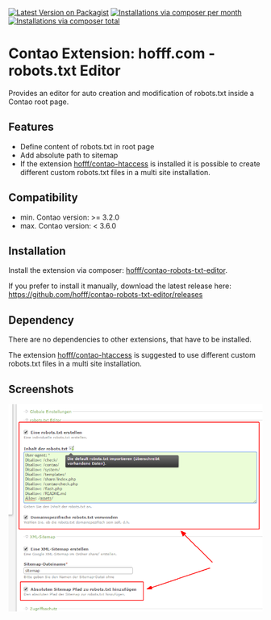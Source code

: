 [![Latest Version on Packagist](http://img.shields.io/packagist/v/hofff/contao-robots-txt-editor.svg?style=flat)](https://packagist.org/packages/hofff/contao-robots-txt-editor)
[![Installations via composer per month](http://img.shields.io/packagist/dm/hofff/contao-robots-txt-editor.svg?style=flat)](https://packagist.org/packages/hofff/contao-robots-txt-editor)
[![Installations via composer total](http://img.shields.io/packagist/dt/hofff/contao-robots-txt-editor.svg?style=flat)](https://packagist.org/packages/hofff/contao-robots-txt-editor)

# Contao Extension: hofff.com - robots.txt Editor

Provides an editor for auto creation and modification of robots.txt inside a Contao root page.


## Features

- Define content of robots.txt in root page
- Add absolute path to sitemap
- If the extension [hofff/contao-htaccess](https://packagist.org/packages/hofff/contao-htaccess) is installed it is possible to create different custom robots.txt files in a multi site installation.


## Compatibility

- min. Contao version: >= 3.2.0
- max. Contao version: <  3.6.0


## Installation

Install the extension via composer: [hofff/contao-robots-txt-editor](https://packagist.org/packages/hofff/contao-robots-txt-editor).

If you prefer to install it manually, download the latest release here: https://github.com/hofff/contao-robots-txt-editor/releases


## Dependency

There are no dependencies to other extensions, that have to be installed.

The extension [hofff/contao-htaccess](https://packagist.org/packages/hofff/contao-htaccess) is suggested to use different custom robots.txt files in a multi site installation.


## Screenshots

![Back end configuration](screenshot-backend.png)
